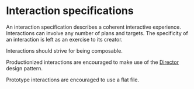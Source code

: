 # Interaction specifications

An interaction specification describes a coherent interactive experience. Interactions can involve any number of plans and targets. The specificity of an interaction is left as an exercise to its creator.

Interactions should strive for being composable.

Productionized interactions are encouraged to make use of the [Director](director.md) design pattern.

Prototype interactions are encouraged to use a flat file.
